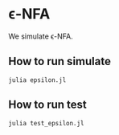 # ϵ-NFA

We simulate ϵ-NFA.

## How to run simulate

```console
julia epsilon.jl
```

## How to run test

```console
julia test_epsilon.jl
```
